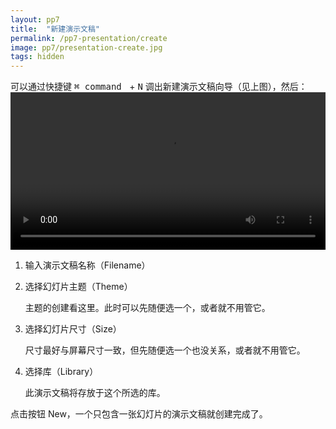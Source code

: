 ```yaml
---
layout: pp7
title:  "新建演示文稿"
permalink: /pp7-presentation/create
image: pp7/presentation-create.jpg
tags: hidden
---
```

可以通过快捷键 <kbd>⌘ command </kbd> + <kbd>N</kbd> 调出新建演示文稿向导（见上图），然后：
<video width="100%" controls>
  <source src="{{ site.baseurl }}/videos/presentation-create.webm" type="video/mp4">
</video>
1.  输入演示文稿名称（Filename）

2.  选择幻灯片主题（Theme）

    主题的创建看这里。此时可以先随便选一个，或者就不用管它。

3.  选择幻灯片尺寸（Size）

    尺寸最好与屏幕尺寸一致，但先随便选一个也没关系，或者就不用管它。

4.  选择库（Library）

    此演示文稿将存放于这个所选的库。

点击按钮 New，一个只包含一张幻灯片的演示文稿就创建完成了。


